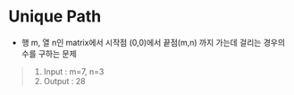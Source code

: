 # Unique Path

- 행 m, 열 n인 matrix에서 시작점 (0,0)에서 끝점(m,n) 까지 가는데 걸리는 경우의 수를 구하는 문제

> 1. Input : m=7, n=3
> 2. Output : 28